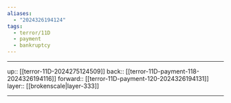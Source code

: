 ```yaml
---
aliases:
  - "2024326194124"
tags:
  - terror/11D
  - payment
  - bankruptcy
---
```




***

up:: [[terror-11D-2024275124509]]
back:: [[terror-11D-payment-118-2024326194116]]
forward:: [[terror-11D-payment-120-2024326194131]]
layer:: [[brokenscale|layer-333]]

***
